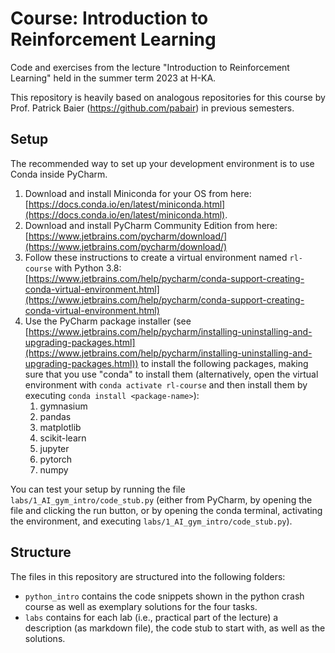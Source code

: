 # Course: Introduction to Reinforcement Learning

Code and exercises from the lecture "Introduction to Reinforcement Learning" held in the summer term 2023 at H-KA.

This repository is heavily based on analogous repositories for this 
course by Prof. Patrick Baier (https://github.com/pabair) in previous 
semesters.

## Setup

The recommended way to set up your development environment is to use Conda inside PyCharm.
1. Download and install Miniconda for your OS from here: 
[https://docs.conda.io/en/latest/miniconda.html](https://docs.conda.io/en/latest/miniconda.html).
2. Download and install PyCharm Community Edition from here: 
[https://www.jetbrains.com/pycharm/download/](https://www.jetbrains.com/pycharm/download/)
3. Follow these instructions to create a virtual environment named `rl-course` with Python 3.8: 
[https://www.jetbrains.com/help/pycharm/conda-support-creating-conda-virtual-environment.html](https://www.jetbrains.com/help/pycharm/conda-support-creating-conda-virtual-environment.html)
4. Use the PyCharm package installer 
(see [https://www.jetbrains.com/help/pycharm/installing-uninstalling-and-upgrading-packages.html](https://www.jetbrains.com/help/pycharm/installing-uninstalling-and-upgrading-packages.html)) 
to install the following packages, making sure that you use "conda" to install them 
(alternatively, open the virtual environment with `conda activate rl-course` and then install them 
by executing `conda install <package-name>`):
    1. gymnasium
    2. pandas
    3. matplotlib
    4. scikit-learn
    5. jupyter
    6. pytorch
    7. numpy

You can test your setup by running the file `labs/1_AI_gym_intro/code_stub.py` (either from PyCharm, by opening the file and 
clicking the run button, or by opening the conda terminal, activating the environment, and executing `labs/1_AI_gym_intro/code_stub.py`).

## Structure

The files in this repository are structured into the following folders:
- `python_intro` contains the code snippets shown in the python crash course as well as exemplary solutions 
for the four tasks.
- `labs` contains for each lab (i.e., practical part of the lecture) a description (as markdown file), 
the code stub to start with, as well as the solutions.